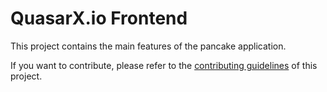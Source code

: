 # QuasarX.io Frontend

This project contains the main features of the pancake application.

If you want to contribute, please refer to the [contributing guidelines](./CONTRIBUTING.md) of this project.
